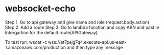 # websocket-echo
Step 1. Go to api gateway and give name and role (request.body.action)
Step 2. Add a  route
Step 3. Go to lambda function and copy ARN and past in Intergartion for the default route(APIGateway)

To test run: wscat -c wss://et7pejg7q4.execute-api.us-east-1.amazonaws.com/production
and then type any message
